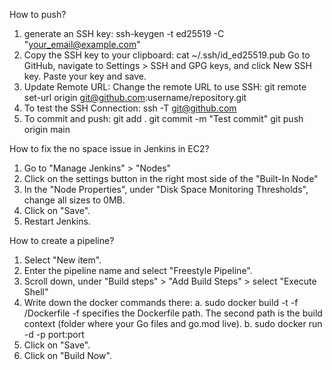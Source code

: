How to push?

1. generate an SSH key:
ssh-keygen -t ed25519 -C "your_email@example.com"
2. Copy the SSH key to your clipboard:
cat ~/.ssh/id_ed25519.pub
Go to GitHub, navigate to Settings > SSH and GPG keys, and click New SSH key. Paste your key and save.
3. Update Remote URL:
Change the remote URL to use SSH:
git remote set-url origin git@github.com:username/repository.git
4. To test the SSH Connection:
ssh -T git@github.com
5. To commit and push:
git add .
git commit -m "Test commit"
git push origin main

How to fix the no space issue in Jenkins in EC2?

1. Go to "Manage Jenkins" > "Nodes" 
2. Click on the settings button in the right most side of the "Built-In Node"
3. In the "Node Properties", under "Disk Space Monitoring Thresholds", change all sizes to 0MB.
4. Click on "Save".
5. Restart Jenkins.

How to create a pipeline?

1. Select "New item".
2. Enter the pipeline name and select "Freestyle Pipeline".
3. Scroll down, under "Build steps" > "Add Build Steps" > select "Execute Shell"
4. Write down the docker commands there:
   a. sudo docker build -t <IMAGE-NAME> -f <LOCATION-OF-THE-DOCKERFILE>/Dockerfile <LOCATION-OF-THE-DOCKERFILE>
   -f specifies the Dockerfile path.
   The second path is the build context (folder where your Go files and go.mod live).
   b. sudo docker run -d -p port:port <IMAGE-NAME>
5. Click on "Save".
6. Click on "Build Now".

